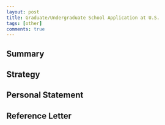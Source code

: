 ```yaml
---
layout: post
title: Graduate/Undergraduate School Application at U.S.
tags: [other]
comments: true
---
```



## Summary

## Strategy

## Personal Statement

## Reference Letter
